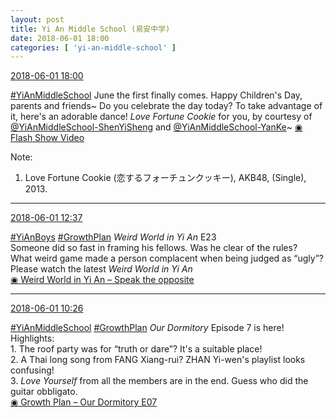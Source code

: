 ```yaml
---
layout: post
title: Yi An Middle School (易安中学)
date: 2018-06-01 18:00
categories: [ 'yi-an-middle-school' ]
---
```


<div class="weibo-info">
  <a href="https://weibo.com/6074218720/GjmRH0JZq">2018-06-01 18:00</a>
</div>

[#YiAnMiddleSchool](https://weibo.com/p/100808e5c67e0668537d4caddefd946dcff208/super_index) June the first finally comes. Happy Children's Day, parents and friends~ Do you celebrate the day today? To take advantage of it, here's an adorable dance! *Love Fortune Cookie* for you, by courtesy of [@YiAnMiddleSchool-ShenYiSheng](https://weibo.com/u/6507103706) and [@YiAnMiddleSchool-YanKe](https://weibo.com/u/6505423304)~ [◉ Flash Show Video](https://www.miaopai.com/show/QgSjqhJZmrA3xNreZi6H6sxe0Odggvhca2JBWg__.htm)

<!-- more -->

Note:
1. Love Fortune Cookie (恋するフォーチュンクッキー), AKB48, (Single), 2013.

---

<div class="weibo-info">
  <a href="https://weibo.com/6074218720/GjkKLfarY">2018-06-01 12:37</a>
</div>

[#YiAnBoys](http://s.weibo.com/weibo/%23%E6%98%93%E5%AE%89%E5%B0%91%E5%B9%B4%23) [#GrowthPlan](https://weibo.com/p/100808fe7264e4339c41df171df3260846e152) *Weird World in Yi An* E23  
Someone did so fast in framing his fellows. Was he clear of the rules?  
What weird game made a person complacent when being judged as “ugly”?  
Please watch the latest *Weird World in Yi An*  
[◉ Weird World in Yi An – Speak the opposite](https://www.mgtv.com/b/323708/4409509.html)

---

<div class="weibo-info">
  <a href="https://weibo.com/6074218720/GjjTv6iew">2018-06-01 10:26</a>
</div>

[#YiAnMiddleSchool](https://weibo.com/p/100808e5c67e0668537d4caddefd946dcff208/super_index) [#GrowthPlan](https://weibo.com/p/100808fe7264e4339c41df171df3260846e152) *Our Dormitory* Episode 7 is here!  
Highlights:  
1\. The roof party was for “truth or dare”? It's a suitable place!  
2\. A Thai long song from FANG Xiang-rui? ZHAN Yi-wen's playlist looks confusing!  
3\. *Love Yourself* from all the members are in the end. Guess who did the guitar obbligato.  
[◉ Growth Plan – Our Dormitory E07](https://www.mgtv.com/b/323645/4412475.html)
